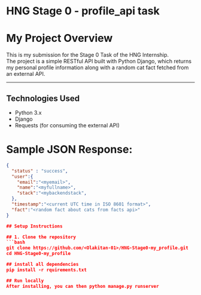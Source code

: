 # HNG Stage 0 - profile_api task

# My Project Overview
This is my submission for the Stage 0 Task of the  HNG Internship.  
The project is a simple RESTful API built with Python Django, which returns my personal profile information along with a random cat fact fetched from an external API.

---

## Technologies Used
- Python 3.x  
- Django  
- Requests (for consuming the external API)

# Sample JSON Response:
```json
{
  "status" : "success",
  "user":{
    "email":"<myemail>",
    "name":"<myfullname>",
    "stack":"<mybackendstack",
  },
  "timestamp":"<current UTC time in ISO 8601 format>",
  "fact":"<random fact about cats from facts api>"
}

## Setup Instructions

## 1. Clone the repository
```bash
git clone https://github.com/<Olakitan-01>/HNG-Stage0-my_profile.git
cd HNG-Stage0-my_profile

## install all dependencies 
pip install -r rquirements.txt

## Run locally
After installing, you can then python manage.py runserver